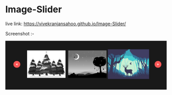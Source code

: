 # Image-Slider

live link: https://vivekranjansahoo.github.io/Image-Slider/

Screenshot :-

![vivek](images/1.PNG)



